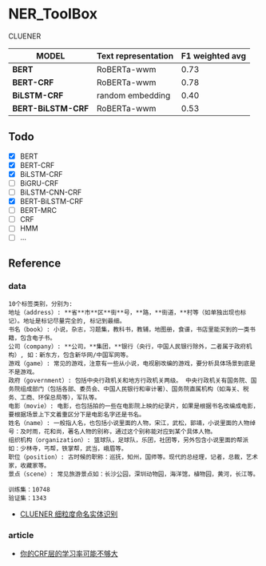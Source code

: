 # NER_ToolBox

CLUENER

| MODEL               | Text representation | F1 weighted avg |
| ----------------    | ------------------  | --------------- |
| **BERT**            | RoBERTa-wwm         |   0.73          | 
| **BERT-CRF**        | RoBERTa-wwm         |   0.78          | 
| **BiLSTM-CRF**      | random embedding    |   0.40          |
| **BERT-BiLSTM-CRF** | RoBERTa-wwm         |   0.53          |



## Todo
- [x] BERT 
- [x] BERT-CRF
- [x] BiLSTM-CRF
- [ ] BiGRU-CRF
- [ ] BiLSTM-CNN-CRF
- [x] BERT-BiLSTM-CRF
- [ ] BERT-MRC
- [ ] CRF
- [ ] HMM
- [ ] ...

## Reference
  ### data
    10个标签类别，分别为:
    地址（address）: **省**市**区**街**号，**路，**街道，**村等（如单独出现也标记）。地址是标记尽量完全的, 标记到最细。 
    书名（book）: 小说，杂志，习题集，教科书，教辅，地图册，食谱，书店里能买到的一类书籍，包含电子书。
    公司（company）: **公司，**集团，**银行（央行，中国人民银行除外，二者属于政府机构）, 如：新东方，包含新华网/中国军网等。
    游戏（game）: 常见的游戏，注意有一些从小说，电视剧改编的游戏，要分析具体场景到底是不是游戏。
    政府（government）: 包括中央行政机关和地方行政机关两级。 中央行政机关有国务院、国务院组成部门（包括各部、委员会、中国人民银行和审计署）、国务院直属机构（如海关、税务、工商、环保总局等），军队等。
    电影（movie）: 电影，也包括拍的一些在电影院上映的纪录片，如果是根据书名改编成电影，要根据场景上下文着重区分下是电影名字还是书名。
    姓名（name）: 一般指人名，也包括小说里面的人物，宋江，武松，郭靖，小说里面的人物绰号：及时雨，花和尚，著名人物的别称，通过这个别称能对应到某个具体人物。
    组织机构（organization）: 篮球队，足球队，乐团，社团等，另外包含小说里面的帮派如：少林寺，丐帮，铁掌帮，武当，峨眉等。
    职位（position）: 古时候的职称：巡抚，知州，国师等。现代的总经理，记者，总裁，艺术家，收藏家等。
    景点（scene）: 常见旅游景点如：长沙公园，深圳动物园，海洋馆，植物园，黄河，长江等。

    训练集：10748
    验证集：1343

* [CLUENER 细粒度命名实体识别](https://github.com/CLUEbenchmark/CLUENER2020)


### article
* [你的CRF层的学习率可能不够大](https://kexue.fm/archives/7196)